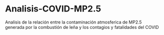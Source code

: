 # Analisis-COVID-MP2.5
Analisis de la relación entre la contaminación atmosferica de MP2.5 generada por la combustión de leña y los contagios y fatalidades del COVID
